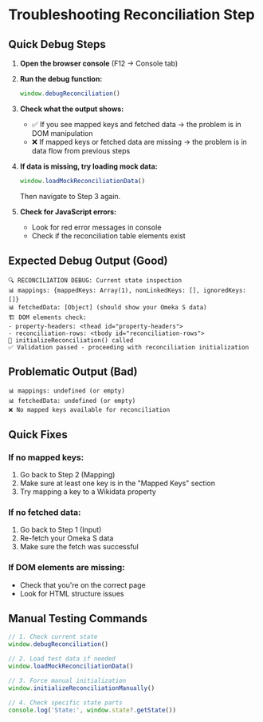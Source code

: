 # Troubleshooting Reconciliation Step

## Quick Debug Steps

1. **Open the browser console** (F12 → Console tab)

2. **Run the debug function:**
   ```javascript
   window.debugReconciliation()
   ```

3. **Check what the output shows:**
   - ✅ If you see mapped keys and fetched data → the problem is in DOM manipulation
   - ❌ If mapped keys or fetched data are missing → the problem is in data flow from previous steps

4. **If data is missing, try loading mock data:**
   ```javascript
   window.loadMockReconciliationData()
   ```
   Then navigate to Step 3 again.

5. **Check for JavaScript errors:**
   - Look for red error messages in console
   - Check if the reconciliation table elements exist

## Expected Debug Output (Good)

```
🔍 RECONCILIATION DEBUG: Current state inspection
📊 mappings: {mappedKeys: Array(1), nonLinkedKeys: [], ignoredKeys: []}
📊 fetchedData: [Object] (should show your Omeka S data)
🏗️ DOM elements check:
- property-headers: <thead id="property-headers">
- reconciliation-rows: <tbody id="reconciliation-rows">
🚀 initializeReconciliation() called
✅ Validation passed - proceeding with reconciliation initialization
```

## Problematic Output (Bad)

```
📊 mappings: undefined (or empty)
📊 fetchedData: undefined (or empty)
❌ No mapped keys available for reconciliation
```

## Quick Fixes

### If no mapped keys:
1. Go back to Step 2 (Mapping)
2. Make sure at least one key is in the "Mapped Keys" section
3. Try mapping a key to a Wikidata property

### If no fetched data:
1. Go back to Step 1 (Input)
2. Re-fetch your Omeka S data
3. Make sure the fetch was successful

### If DOM elements are missing:
- Check that you're on the correct page
- Look for HTML structure issues

## Manual Testing Commands

```javascript
// 1. Check current state
window.debugReconciliation()

// 2. Load test data if needed
window.loadMockReconciliationData()

// 3. Force manual initialization
window.initializeReconciliationManually()

// 4. Check specific state parts
console.log('State:', window.state?.getState())
```